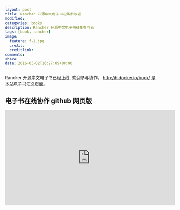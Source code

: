 ```yaml
---
layout: post
title: Rancher 开源中文电子书征集参与者
modified:
categories: books
description: Rancher 开源中文电子书征集参与者
tags: [book, rancher]
image:
  feature: f-1.jpg
  credit:
  creditlink:
comments:
share:
date: 2016-05-02T16:27:09+00:00
---
```

Rancher 开源中文电子书已经上线, 欢迎参与协作。
http://hidocker.io/book/ 是本站电子书汇总页面。

## 电子书在线协作 github 网页版

<iframe width="560" height="315" src="http://player.youku.com/embed/XMTU1NDk4Mzc2OA==" frameborder="0"> </iframe>



